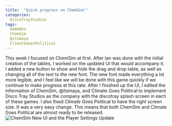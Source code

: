 ```yaml
---
title:  "Quick progress on ChemSim!"
categories:
  DiscoTrayStudios
tags:
  GameDev
  ChemSim
  @itsmaya
  ClimateGoesPolitical
---
```


This week I focused on ChemSim at first. After Ian was done with the initial creation of the tables, I worked on the updated UI that would accompany it.
I added a new button to show and hide the drag and drop table, as well as changing all of the text to the new font.
The new font made everything a lot more legible, and I feel like we will be done with this game quickly if we continue to make progress at this rate.
After I finished up the UI, I edited the information of ChemSim, @itsmaya, and Climate Goes Political to implement Disco Tray Studios as the company with the discotray splash screen in each of these games. I also fixed Climate Goes Political to have the right screen size. It was a very easy change. This means that both ChemSim and Climate Goes Political are almost ready to be released.
![ChemSim New UI and the Player Settings Update](/blog/assets/img/dts/gamedev/chemsim_nUI_pset.png)
